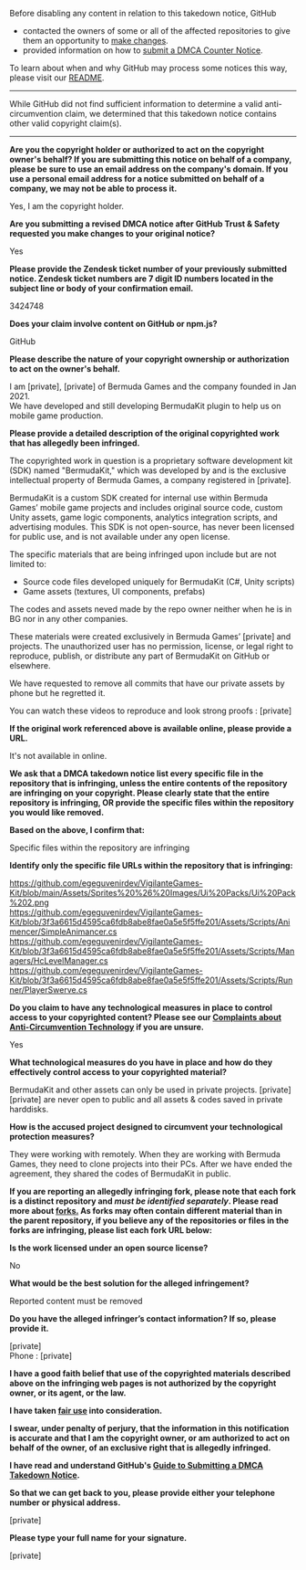 Before disabling any content in relation to this takedown notice, GitHub
- contacted the owners of some or all of the affected repositories to give them an opportunity to [make changes](https://docs.github.com/en/github/site-policy/dmca-takedown-policy#a-how-does-this-actually-work).
- provided information on how to [submit a DMCA Counter Notice](https://docs.github.com/en/articles/guide-to-submitting-a-dmca-counter-notice).

To learn about when and why GitHub may process some notices this way, please visit our [README](https://github.com/github/dmca/blob/master/README.md#anatomy-of-a-takedown-notice).

---

While GitHub did not find sufficient information to determine a valid anti-circumvention claim, we determined that this takedown notice contains other valid copyright claim(s).

---

**Are you the copyright holder or authorized to act on the copyright owner's behalf? If you are submitting this notice on behalf of a company, please be sure to use an email address on the company's domain. If you use a personal email address for a notice submitted on behalf of a company, we may not be able to process it.**

Yes, I am the copyright holder.

**Are you submitting a revised DMCA notice after GitHub Trust & Safety requested you make changes to your original notice?**

Yes

**Please provide the Zendesk ticket number of your previously submitted notice. Zendesk ticket numbers are 7 digit ID numbers located in the subject line or body of your confirmation email.**

3424748

**Does your claim involve content on GitHub or npm.js?**

GitHub

**Please describe the nature of your copyright ownership or authorization to act on the owner's behalf.**

I am [private], [private] of Bermuda Games and the company founded in Jan 2021.  
We have developed and still developing BermudaKit plugin to help us on mobile game production.

**Please provide a detailed description of the original copyrighted work that has allegedly been infringed.**

The copyrighted work in question is a proprietary software development kit (SDK) named "BermudaKit," which was developed by and is the exclusive intellectual property of Bermuda Games, a company registered in [private].

BermudaKit is a custom SDK created for internal use within Bermuda Games’ mobile game projects and includes original source code, custom Unity assets, game logic components, analytics integration scripts, and advertising modules. This SDK is not open-source, has never been licensed for public use, and is not available under any open license.

The specific materials that are being infringed upon include but are not limited to:

- Source code files developed uniquely for BermudaKit (C#, Unity scripts)  
- Game assets (textures, UI components, prefabs)

The codes and assets neved made by the repo owner neither when he is in BG nor in any other companies.

These materials were created exclusively in Bermuda Games’ [private] and projects. The unauthorized user has no permission, license, or legal right to reproduce, publish, or distribute any part of BermudaKit on GitHub or elsewhere.

We have requested to remove all commits that have our private assets by phone but he regretted it.

You can watch these videos to reproduce and look strong proofs : [private]

**If the original work referenced above is available online, please provide a URL.**

It's not available in online.

**We ask that a DMCA takedown notice list every specific file in the repository that is infringing, unless the entire contents of the repository are infringing on your copyright. Please clearly state that the entire repository is infringing, OR provide the specific files within the repository you would like removed.**

**Based on the above, I confirm that:**

Specific files within the repository are infringing

**Identify only the specific file URLs within the repository that is infringing:**

https://github.com/egeguvenirdev/VigilanteGames-Kit/blob/main/Assets/Sprites%20%26%20Images/Ui%20Packs/Ui%20Pack%202.png  
https://github.com/egeguvenirdev/VigilanteGames-Kit/blob/3f3a6615d4595ca6fdb8abe8fae0a5e5f5ffe201/Assets/Scripts/Animencer/SimpleAnimancer.cs  
https://github.com/egeguvenirdev/VigilanteGames-Kit/blob/3f3a6615d4595ca6fdb8abe8fae0a5e5f5ffe201/Assets/Scripts/Managers/HcLevelManager.cs  
https://github.com/egeguvenirdev/VigilanteGames-Kit/blob/3f3a6615d4595ca6fdb8abe8fae0a5e5f5ffe201/Assets/Scripts/Runner/PlayerSwerve.cs

**Do you claim to have any technological measures in place to control access to your copyrighted content? Please see our <a href="https://docs.github.com/articles/guide-to-submitting-a-dmca-takedown-notice#complaints-about-anti-circumvention-technology">Complaints about Anti-Circumvention Technology</a> if you are unsure.**

Yes

**What technological measures do you have in place and how do they effectively control access to your copyrighted material?**

BermudaKit and other assets can only be used in private projects. [private] [private] are never open to public and all assets & codes saved in private harddisks.

**How is the accused project designed to circumvent your technological protection measures?**

They were working with remotely. When they are working with Bermuda Games, they need to clone projects into their PCs. After we have ended the agreement, they shared the codes of BermudaKit in public.

**If you are reporting an allegedly infringing fork, please note that each fork is a distinct repository and <i>must be identified separately</i>. Please read more about <a href="https://docs.github.com/articles/dmca-takedown-policy#b-what-about-forks-or-whats-a-fork">forks.</a> As forks may often contain different material than in the parent repository, if you believe any of the repositories or files in the forks are infringing, please list each fork URL below:**

**Is the work licensed under an open source license?**

No

**What would be the best solution for the alleged infringement?**

Reported content must be removed

**Do you have the alleged infringer’s contact information? If so, please provide it.**

[private]  
Phone : [private]  

**I have a good faith belief that use of the copyrighted materials described above on the infringing web pages is not authorized by the copyright owner, or its agent, or the law.**

**I have taken <a href="https://www.lumendatabase.org/topics/22">fair use</a> into consideration.**

**I swear, under penalty of perjury, that the information in this notification is accurate and that I am the copyright owner, or am authorized to act on behalf of the owner, of an exclusive right that is allegedly infringed.**

**I have read and understand GitHub's <a href="https://docs.github.com/articles/guide-to-submitting-a-dmca-takedown-notice/">Guide to Submitting a DMCA Takedown Notice</a>.**

**So that we can get back to you, please provide either your telephone number or physical address.**

[private]  

**Please type your full name for your signature.**

[private]  

